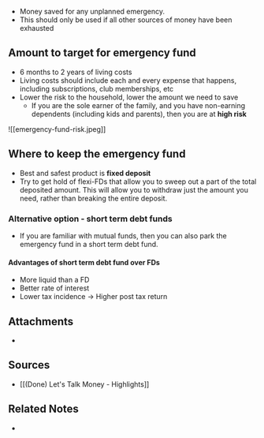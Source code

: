 - Money saved for any unplanned emergency.
- This should only be used if all other sources of money have been exhausted

## Amount to target for emergency fund
- 6 months to 2 years of living costs
- Living costs should include each and every expense that happens, including subscriptions, club memberships, etc
- Lower the risk to the household, lower the amount we need to save
	- If you are the sole earner of the family, and you have non-earning dependents (including kids and parents), then you are at **high risk**

![[emergency-fund-risk.jpeg]]

## Where to keep the emergency fund
- Best and safest product is **fixed deposit**
- Try to get hold of flexi-FDs that allow you to sweep out a part of the total deposited amount. This will allow you to withdraw just the amount you need, rather than breaking the entire deposit.

### Alternative option - short term debt funds
- If you are familiar with mutual funds, then you can also park the emergency fund in a short term debt fund.

#### Advantages of short term debt fund over FDs
- More liquid than a FD
- Better rate of interest
- Lower tax incidence → Higher post tax return

## Attachments
- 

## Sources
- [[(Done) Let's Talk Money - Highlights]]

## Related Notes
- 